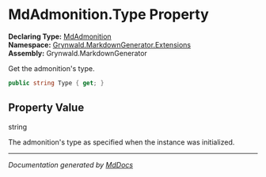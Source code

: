 ﻿<!--  
  <auto-generated>   
    The contents of this file were generated by a tool.  
    Changes to this file may be list if the file is regenerated  
  </auto-generated>   
-->

# MdAdmonition.Type Property

**Declaring Type:** [MdAdmonition](../index.md)  
**Namespace:** [Grynwald.MarkdownGenerator.Extensions](../../index.md)  
**Assembly:** Grynwald.MarkdownGenerator

Get the admonition's type.

```csharp
public string Type { get; }
```

## Property Value

string

The admonition's type as specified when the instance was initialized.

___

*Documentation generated by [MdDocs](https://github.com/ap0llo/mddocs)*
